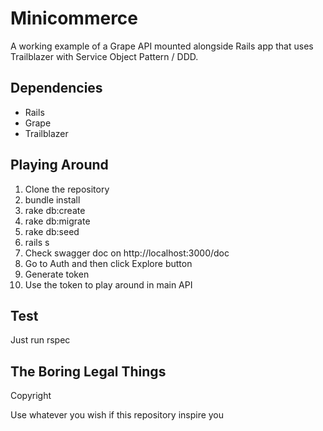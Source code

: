 # Minicommerce

A working example of a Grape API mounted alongside Rails app that uses Trailblazer with Service Object Pattern / DDD.

## Dependencies

- Rails
- Grape
- Trailblazer

## Playing Around

1. Clone the repository
1. bundle install
1. rake db:create
1. rake db:migrate
1. rake db:seed
1. rails s
1. Check swagger doc on http://localhost:3000/doc
1. Go to Auth and then click Explore button
1. Generate token
1. Use the token to play around in main API

## Test

Just run rspec

## The Boring Legal Things

Copyright

Use whatever you wish if this repository inspire you
